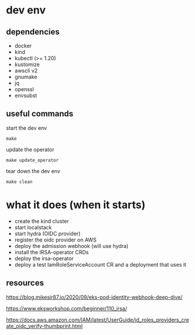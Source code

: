 # dev env 

## dependencies
- docker
- kind
- kubectl (>= 1.20)
- kustomize
- awscli v2
- gnumake
- jq
- openssl
- envsubst

## useful commands 

start the dev env 
```
make
```

update the operator
```
make update_operator
```

tear down the dev env
```
make clean
```

# what it does (when it starts)
- create the kind cluster
- start localstack
- start hydra (OIDC provider)
- register the oidc provider on AWS
- deploy the admission webhook (will use hydra)
- install the IRSA-operator CRDs
- deploy the irsa-operator
- deploy a test IamRoleServiceAccount CR and a deployment that uses it

## resources

https://blog.mikesir87.io/2020/09/eks-pod-identity-webhook-deep-dive/

https://www.eksworkshop.com/beginner/110_irsa/

https://docs.aws.amazon.com/IAM/latest/UserGuide/id_roles_providers_create_oidc_verify-thumbprint.html
